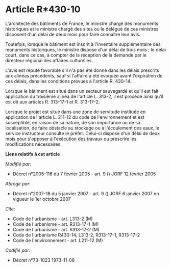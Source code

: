 # Article R*430-10

L'architecte des bâtiments de France, le ministre chargé des monuments historiques et le ministre chargé  des sites ou le
délégué de ces ministres disposent d'un délai de deux mois pour faire connaître leur avis.

Toutefois, lorsque le bâtiment est inscrit à l'inventaire supplémentaire des monuments historiques, le ministre dispose d'un
délai de trois mois ; le délai court, dans ce cas, à compter de la réception de la demande par le directeur régional des
affaires culturelles.

L'avis est réputé favorable s'il n'a pas été donné dans les délais prescrits aux alinéas précédents, sauf si l'affaire a été
évoquée avant l'expiration de ces délais, dans les conditions prévues à l'article R. 430-14.

Lorsque le bâtiment est situé dans un secteur sauvegardé et qu'il est fait application du troisième alinéa de l'article L.
313-2, il est procédé ainsi qu'il est dit aux articles R. 313-17-1 et R. 313-17-2.

Lorsque le projet est situé dans une zone de servitude instituée en application de l'article L. 211-12 du code de
l'environnement et est susceptible, en raison de sa nature, de son importance ou de sa localisation, de faire obstacle au
stockage ou à l'écoulement des eaux, le service instructeur consulte le préfet. Celui-ci dispose d'un délai de deux mois pour
s'opposer à l'exécution des travaux ou prescrire les modifications nécessaires.

**Liens relatifs à cet article**

_Modifié par_:

  - Décret n°2005-116 du 7 février 2005 - art. 9 () JORF 12 février 2005

_Abrogé par_:

  - Décret n°2007-18 du 5 janvier 2007 - art. 9 () JORF 6 janvier 2007 en vigueur le 1er octobre 2007

_Cite_:

  - Code de l'urbanisme - art. L313-2 (M)
  - Code de l'urbanisme - art. R313-17-1 (M)
  - Code de l'urbanisme - art. R313-17-2 (M)
  - Code de l'urbanisme R430-14, L313-2, R313-17-1, R313-17-2
  - Code de l'environnement - art. L211-12 (M)

_Codifié par_:

  - Décret n°73-1023 1973-11-08
